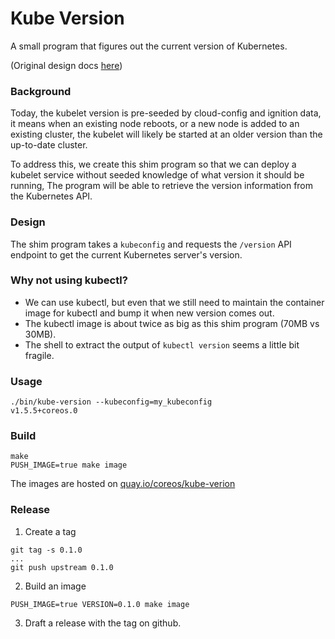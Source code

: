 # Kube Version
A small program that figures out the current version of Kubernetes.

(Original design docs [here](https://docs.google.com/document/d/1CeDd3ytwnHkFVDjkGBJk1OrFYxquRu4z5sujkK2owMA/edit#))

### Background

Today, the kubelet version is pre-seeded by cloud-config and ignition data, it means when an existing node reboots,
or a new node is added to an existing cluster, the kubelet will likely be started at an older version than the up-to-date cluster.

To address this, we create this shim program so that we can deploy a kubelet service without seeded knowledge of what version it should be running,
The program will be able to retrieve the version information from the Kubernetes API.

### Design

The shim program takes a `kubeconfig` and requests the `/version` API endpoint to get the current Kubernetes server's version.

### Why not using kubectl?

- We can use kubectl, but even that we still need to maintain the container image for kubectl and bump it when new version comes out.
- The kubectl image is about twice as big as this shim program (70MB vs 30MB).
- The shell to extract the output of `kubectl version` seems a little bit fragile.

### Usage

```shell
./bin/kube-version --kubeconfig=my_kubeconfig
v1.5.5+coreos.0
```

### Build

```shell
make
PUSH_IMAGE=true make image
```

The images are hosted on [quay.io/coreos/kube-verion](https://quay.io/repository/coreos/kube-version?tab=tags)


### Release

1. Create a tag
```shell
git tag -s 0.1.0
...
git push upstream 0.1.0
```

2. Build an image
```shell
PUSH_IMAGE=true VERSION=0.1.0 make image
```

3. Draft a release with the tag on github.
